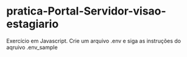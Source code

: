 # pratica-Portal-Servidor-visao-estagiario
 Exercício em Javascript.
Crie um arquivo .env e siga as instruções do aqruivo .env_sample
